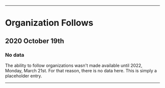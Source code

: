
***

# Organization Follows

## 2020 October 19th

### No data

The ability to follow organizations wasn't made available until 2022, Monday, March 21st. For that reason, there is no data here. This is simply a placeholder entry.

***
